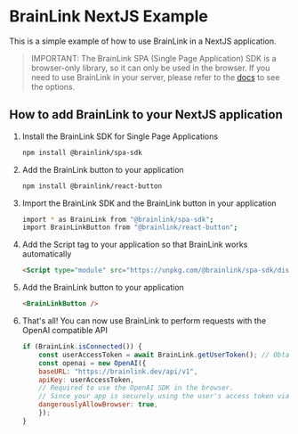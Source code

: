 # BrainLink NextJS Example

This is a simple example of how to use BrainLink in a NextJS application.

> IMPORTANT: The BrainLink SPA (Single Page Application) SDK is a browser-only library, so it can only be used in the browser. If you need to use BrainLink in your server, please refer to the [docs](https://brainlink.dev/docs) to see the options.

## How to add BrainLink to your NextJS application

1. Install the BrainLink SDK for Single Page Applications

    ```bash
    npm install @brainlink/spa-sdk
    ```

2. Add the BrainLink button to your application

    ```bash
    npm install @brainlink/react-button
    ```

3. Import the BrainLink SDK and the BrainLink button in your application

    ```bash
    import * as BrainLink from "@brainlink/spa-sdk";
    import BrainLinkButton from "@brainlink/react-button";
    ```

4. Add the Script tag to your application so that BrainLink works automatically

    ```html
    <Script type="module" src="https://unpkg.com/@brainlink/spa-sdk/dist/brainlink.js" crossOrigin="anonymous" />
    ```

5. Add the BrainLink button to your application

    ```html
    <BrainLinkButton />
    ```

6. That's all! You can now use BrainLink to perform requests with the OpenAI compatible API

    ```javascript
    if (BrainLink.isConnected()) {
        const userAccessToken = await BrainLink.getUserToken(); // Obtain the user's access token
        const openai = new OpenAI({
        baseURL: "https://brainlink.dev/api/v1",
        apiKey: userAccessToken,
        // Required to use the OpenAI SDK in the browser.
        // Since your app is securely using the user's access token via BrainLink, it's totally safe to use the SDK on the browser.
        dangerouslyAllowBrowser: true,
        });
    }
    ```
